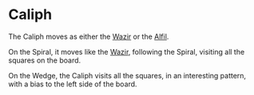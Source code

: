 # Caliph

The Caliph moves as either the [Wazir](wazir.html) or the [Alfil](alfil.html).

On the Spiral, it moves like the [Wazir](wazir.html), following
the Spiral, visiting all the squares on the board.

On the Wedge, the Caliph visits all the squares, in an interesting
pattern, with a bias to the left side of the board.
